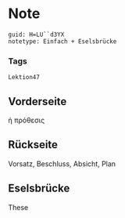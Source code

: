 # Note
```
guid: H=LU``d3YX
notetype: Einfach + Eselsbrücke
```

### Tags
```
Lektion47
```

## Vorderseite
ἡ πρόθεσις

## Rückseite
Vorsatz, Beschluss, Absicht, Plan

## Eselsbrücke
These
